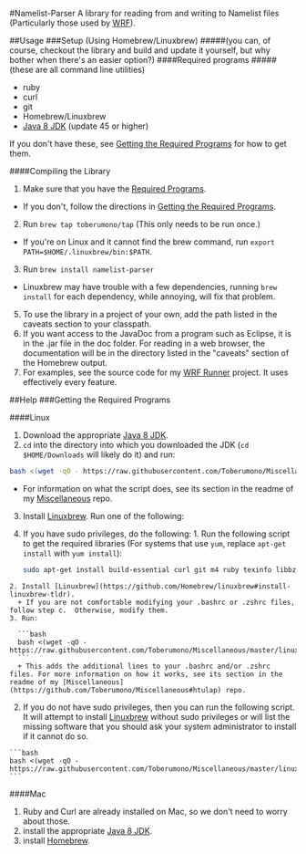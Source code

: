 #Namelist-Parser
A library for reading from and writing to Namelist files (Particularly those used by [WRF](http://www.wrf-model.org/index.php)).

##Usage
###Setup (Using Homebrew/Linuxbrew)
#####(you can, of course, checkout the library and build and update it yourself, but why bother when there's an easier option?)
####Required programs
#####(these are all command line utilities)

* ruby
* curl
* git
* Homebrew/Linuxbrew
* [Java 8 JDK](http://www.oracle.com/technetwork/java/javase/downloads/index.html) (update 45 or higher)

If you don't have these, see [Getting the Required Programs](#getting-the-required-programs) for how to get them.

####Compiling the Library

1. Make sure that you have the [Required Programs](#required-programs).
  + If you don't, follow the directions in [Getting the Required Programs](#getting-the-required-programs).
2. Run `brew tap toberumono/tap` (This only needs to be run once.)
  + If you're on Linux and it cannot find the brew command, run `export PATH=$HOME/.linuxbrew/bin:$PATH`.
3. Run `brew install namelist-parser`
  + Linuxbrew may have trouble with a few dependencies, running `brew install` for each dependency, while annoying, will fix that problem.
5. To use the library in a project of your own, add the path listed in the caveats section to your classpath.
4. If you want access to the JavaDoc from a program such as Eclipse, it is in the .jar file in the doc folder.  For reading in a web browser, the documentation will be in the directory listed in the "caveats" section of the Homebrew output.
5. For examples, see the source code for my [WRF Runner](https://github.com/Toberumono/WRF-Runner) project.  It uses effectively every feature.

##Help
###<a name="getting-the-required-programs"></a>Getting the Required Programs

####Linux

1. Download the appropriate [Java 8 JDK](http://www.oracle.com/technetwork/java/javase/downloads/index.html).
2. `cd` into the directory into which you downloaded the JDK (`cd $HOME/Downloads` will likely do it) and run:
  
  ```bash
  bash <(wget -qO - https://raw.githubusercontent.com/Toberumono/Miscellaneous/master/java/sudoless_install.sh)
  ```
  + For information on what the script does, see its section in the readme of my [Miscellaneous](https://github.com/Toberumono/Miscellaneous#htujsi) repo.
3. Install [Linuxbrew](https://github.com/Homebrew/linuxbrew#install-linuxbrew-tldr). Run one of the following:
  1. If you have sudo privileges, do the following:
    1. Run the following script to get the required libraries (For systems that use `yum`, replace `apt-get install` with `yum install`):

      ```bash
      sudo apt-get install build-essential curl git m4 ruby texinfo libbz2-dev libcurl4-openssl-dev libexpat-dev libncurses-dev zlib1g-dev
      ```
    2. Install [Linuxbrew](https://github.com/Homebrew/linuxbrew#install-linuxbrew-tldr).
      + If you are not comfortable modifying your .bashrc or .zshrc files, follow step c.  Otherwise, modify them.
    3. Run:
  
      ```bash
      bash <(wget -qO - https://raw.githubusercontent.com/Toberumono/Miscellaneous/master/linuxbrew/append_paths.sh)
      ```
      + This adds the additional lines to your .bashrc and/or .zshrc files. For more information on how it works, see its section in the readme of my [Miscellaneous](https://github.com/Toberumono/Miscellaneous#htulap) repo.
  2. If you do not have sudo privileges, then you can run the following script.  It will attempt to install [Linuxbrew](https://github.com/Homebrew/linuxbrew) without sudo privileges or will list the missing software that you should ask your system administrator to install if it cannot do so.

    ```bash
    bash <(wget -qO - https://raw.githubusercontent.com/Toberumono/Miscellaneous/master/linuxbrew/sudoless_install.sh)
    ```

####Mac

1. Ruby and Curl are already installed on Mac, so we don't need to worry about those.
2. install the appropriate [Java 8 JDK](http://www.oracle.com/technetwork/java/javase/downloads/index.html).
3. install [Homebrew](http://brew.sh/).
